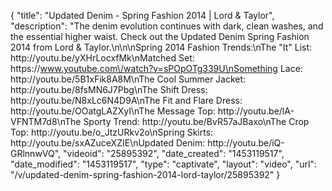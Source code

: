 {
    "title": "Updated Denim - Spring Fashion 2014 | Lord & Taylor",
    "description": "The denim evolution continues with dark, clean washes, and the essential higher waist. Check out the Updated Denim Spring Fashion 2014 from Lord & Taylor.\n\n\nSpring 2014 Fashion Trends:\nThe \"It\" List: http:\/\/youtu.be\/yXHrLocxfMk\nMatched Set: https:\/\/www.youtube.com\/watch?v=sPOpOTg339U\nSomething Lace: http:\/\/youtu.be\/5B1xFik8A8M\nThe Cool Summer Jacket: http:\/\/youtu.be\/8fsMN6J7Pbg\nThe Shift Dress: http:\/\/youtu.be\/N8xLc6N4D9A\nThe Fit and Flare Dress: http:\/\/youtu.be\/OOatgLAZXyI\nThe Message Top: http:\/\/youtu.be\/lA-VFNTM7d8\nThe Sporty Trend: http:\/\/youtu.be\/BvR57aJBaxo\nThe Crop Top: http:\/\/youtu.be\/o_JtzURkv2o\nSpring Skirts: http:\/\/youtu.be\/sxAZuceXZIE\nUpdated Denim: http:\/\/youtu.be\/iQ-GRlnnwVQ",
    "videoid": "25895392",
    "date_created": "1453119517",
    "date_modified": "1453119517",
    "type": "captivate",
    "layout": "video",
    "url": "\/v\/updated-denim-spring-fashion-2014-lord-taylor\/25895392"
}